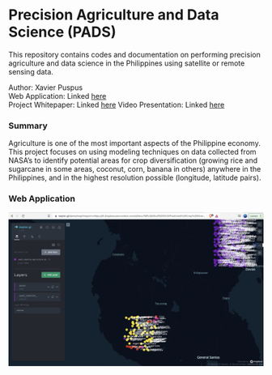 # Precision Agriculture and Data Science (PADS)
This repository contains codes and documentation on performing precision agriculture and data science in the Philippines using satellite or remote sensing data.  

Author: Xavier Puspus  
Web Application: Linked [here](https://kepler.gl/demo/map?mapUrl=https://dl.dropboxusercontent.com/s/hbcu7i8flx3b55v/PADS%20Predicted%20Crop%20Diversity%20Map.json)  
Project Whitepaper: Linked [here](https://docs.google.com/document/d/1QMVp6mhK50pHDta3bYZQSLuq89pzKKBlEIU00-9w2vQ/edit?usp=sharing)
Video Presentation: Linked [here](https://youtu.be/dviG9aV0XmI)

### Summary
Agriculture is one of the most important aspects of the Philippine economy. This project focuses on using modeling techniques on data collected from NASA’s to identify potential areas for crop diversification (growing rice and sugarcane in some areas, coconut, corn, banana in others) anywhere in the Philippines, and in the highest resolution possible (longitude, latitude pairs). 

### Web Application

![Precision Agriculture as predicted in Mindanao, Philippines](webapp_demo.png)